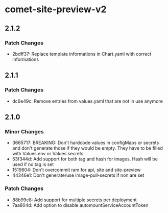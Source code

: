 # comet-site-preview-v2

## 2.1.2

### Patch Changes

- 2bdff37: Replace template informations in Chart.yaml with correct informations

## 2.1.1

### Patch Changes

- dc6e49c: Remove entries from values.yaml that are not in use anymore

## 2.1.0

### Minor Changes

- 3665717: BREAKING: Don't hardcode values in configMaps or secrets and don't generate those if they would be empty. They have to be filled with Values.env or Values.secrets
- 53f344d: Add support for both tag and hash for images. Hash will be used if no tag is set
- 1519604: Don't overcommit ram for api, site and site-preview
- 44246e1: Don't generate/use image-pull-secrets if non are set

### Patch Changes

- 88b99e8: Add support for multiple secrets per deployment
- 7aa804d: Add option to disable automountServiceAccountToken
